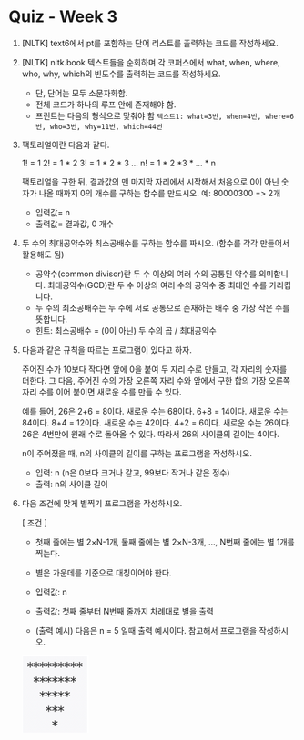 # Quiz - Week 3

1. [NLTK] text6에서 pt를 포함하는 단어 리스트를 출력하는 코드를 작성하세요.

2. [NLTK]    nltk.book 텍스트들을 순회하며 각 코퍼스에서 what, when, where, who, why, which의 빈도수를 출력하는 코드를 작성하세요.
    - 단, 단어는 모두 소문자화함.
    - 전체 코드가 하나의 루프 안에 존재해야 함.
    - 프린트는 다음의 형식으로 맞춰야 함
    `텍스트1: what=3번, when=4번, where=6번, who=3번, why=11번, which=44번`
    
3.  팩토리얼이란 다음과 같다.
     
     1! = 1
     2! = 1 * 2
     3! = 1 * 2 * 3
     ...
     n! = 1 * 2 *3 * ... * n
 
    팩토리얼을 구한 뒤, 결과값의 맨 마지막 자리에서 시작해서 처음으로 0이 아닌 숫자가 나올 때까지 0의 개수를 구하는 함수를 만드시오.
    예: 80000300 => 2개
 
    - 입력값= n
    - 출력값= 결과값, 0 개수
    
4. 두 수의 최대공약수와 최소공배수를 구하는 함수를 짜시오. (함수를 각각 만들어서 활용해도 됨)
 
    - 공약수(common divisor)란 두 수 이상의 여러 수의 공통된 약수를 의미합니다. 최대공약수(GCD)란 두 수 이상의 여러 수의 공약수 중 최대인 수를 가리킵니다.
    - 두 수의 최소공배수는 두 수에 서로 공통으로 존재하는 배수 중 가장 작은 수를 뜻합니다.
    - 힌트: 최소공배수 = (0이 아닌) 두 수의 곱 / 최대공약수
    
5. 다음과 같은 규칙을 따르는 프로그램이 있다고 하자. 
    
    주어진 수가 10보다 작다면 앞에 0을 붙여 두 자리 수로 만들고, 각 자리의 숫자를 더한다.
    그 다음, 주어진 수의 가장 오른쪽 자리 수와 앞에서 구한 합의 가장 오른쪽 자리 수를 이어 붙이면 새로운 수를 만들 수 있다.
 
    예를 들어, 26은 2+6 = 8이다. 새로운 수는 68이다. 6+8 = 14이다. 새로운 수는 84이다. 8+4 = 12이다. 새로운 수는 42이다. 4+2 = 6이다. 새로운 수는 26이다. 26은 4번만에 원래 수로 돌아올 수 있다. 따라서 26의 사이클의 길이는 4이다.
 
    n이 주어졌을 때, n의 사이클의 길이를 구하는 프로그램을 작성하시오.
 
    - 입력: n (n은 0보다 크거나 같고, 99보다 작거나 같은 정수)
    - 출력: n의 사이클 길이
    
6. 다음 조건에 맞게 별찍기 프로그램을 작성하시오.
 
    [ 조건 ]
    - 첫째 줄에는 별 2×N-1개, 둘째 줄에는 별 2×N-3개, ..., N번째 줄에는 별 1개를 찍는다.
    - 별은 가운데를 기준으로 대칭이어야 한다.
 
    - 입력값: n
    - 출력값: 첫째 줄부터 N번째 줄까지 차례대로 별을 출력
 
    - (출력 예시) 다음은 n = 5 일때 출력 예시이다. 참고해서 프로그램을 작성하시오.
    
    ![star image](./star.png)